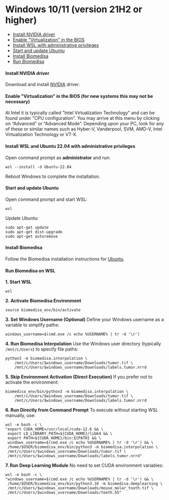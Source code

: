 # Windows 10/11 (version 21H2 or higher)

- [Install NVIDIA driver](#install-nvidia-driver)
- [Enable "Virtualization" in the BIOS](#enable-virtualization-in-the-bios)
- [Install WSL with administrative privileges](#install-wsl-2-with-administrative-privileges)
- [Start and update Ubuntu](#dstart-and-update-ubuntu)
- [Install Biomedisa](#install-biomedisa)
- [Run Biomedisa](#run-biomedisa)

#### Install NVIDIA driver
Download and install [NVIDIA](https://www.nvidia.com/Download/Find.aspx?lang=en-us) driver.

#### Enable "Virtualization" in the BIOS (for new systems this may not be necessary)
At Intel it is typically called "Intel Virtualization Technology" and can be found under "CPU configuration". You may arrive at this menu by clicking on “Advanced” or “Advanced Mode”. Depending upon your PC, look for any of these or similar names such as Hyber-V, Vanderpool, SVM, AMD-V, Intel Virtualization Technology or VT-X.

#### Install WSL and Ubuntu 22.04 with administrative privileges
Open command prompt as **administrator** and run:
```
wsl --install -d Ubuntu-22.04
```
Reboot Windows to complete the installation.

#### Start and update Ubuntu
Open command prompt and start WSL:
```
wsl
```
Update Ubuntu:
```
sudo apt-get update
sudo apt-get dist-upgrade
sudo apt-get autoremove
```

#### Install Biomedisa
Follow the Biomedisa installation instructions for [Ubuntu](https://github.com/biomedisa/biomedisa/#installation-command-line-based).

#### Run Biomedisa on WSL
**1. Start WSL**
```
wsl
```
**2. Activate Biomedisa Environment**
```
source biomedisa_env/bin/activate
```
**3. Set Windows Username (Optional)**
Define your Windows username as a variable to simplify paths:
```
windows_username=$(cmd.exe /c echo %USERNAME% | tr -d '\r')
```
**4. Run Biomedisa Interpolation**
Use the Windows user directory (typically `/mnt/c/Users`) to specify file paths:
```
python3 -m biomedisa.interpolation \
    /mnt/c/Users/$windows_username/Downloads/tumor.tif \
    /mnt/c/Users/$windows_username/Downloads/labels.tumor.nrrd
```
**5. Skip Environment Activation (Direct Execution)**
If you prefer not to activate the environment:
```
biomedisa_env/bin/python3 -m biomedisa.interpolation \
    /mnt/c/Users/$windows_username/Downloads/tumor.tif \
    /mnt/c/Users/$windows_username/Downloads/labels.tumor.nrrd
```
**6. Run Directly from Command Prompt**
To execute without starting WSL manually, use:
```
wsl -e bash -c \
"export CUDA_HOME=/usr/local/cuda-12.6 && \
 export LD_LIBRARY_PATH=${CUDA_HOME}/lib64 && \
 export PATH=${CUDA_HOME}/bin:${PATH} && \
 windows_username=$(cmd.exe /c echo %USERNAME% | tr -d '\r') && \
 /home/$USER/biomedisa_env/bin/python3 -m biomedisa.interpolation \
 /mnt/c/Users/$windows_username/Downloads/tumor.tif \
 /mnt/c/Users/$windows_username/Downloads/labels.tumor.nrrd"
```
**7. Run Deep Learning Module**
No need to set CUDA environment variables:
```
wsl -e bash -c \
"windows_username=$(cmd.exe /c echo %USERNAME% | tr -d '\r') && \
 /home/$USER/biomedisa_env/bin/python3.10 -m biomedisa.deeplearning \
 /mnt/c/Users/$windows_username/Downloads/mouse_molar_tooth.tif \
 /mnt/c/Users/$windows_username/Downloads/teeth.h5"
```

